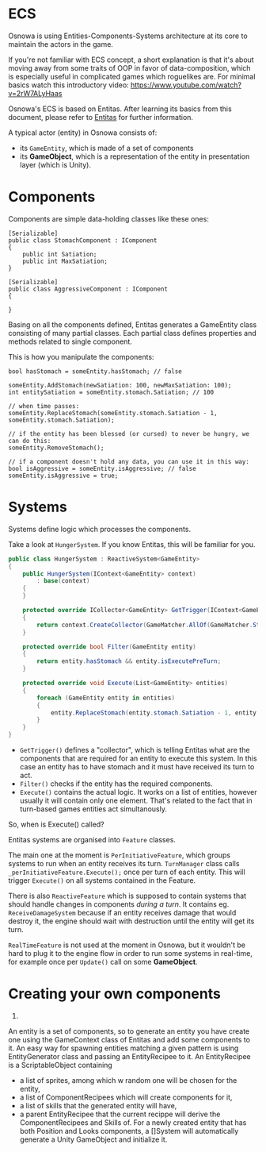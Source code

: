 # ECS

Osnowa is using Entities-Components-Systems architecture at its core to maintain the actors in the game.

If you're not familiar with ECS concept, a short explanation is that it's about moving away from some traits of OOP in favor of data-composition, which is especially useful in complicated games which roguelikes are. For minimal basics watch this introductory video: https://www.youtube.com/watch?v=2rW7ALyHaas

Osnowa's ECS is based on Entitas. After learning its basics from this document, please refer to [Entitas](https://github.com/sschmid/Entitas-CSharp) for further information.

A typical actor (entity) in Osnowa consists of:
- its `GameEntity`, which is made of a set of components
- its **GameObject**, which is a representation of the entity in presentation layer (which is Unity).

# Components

Components are simple data-holding classes like these ones:
```
[Serializable]
public class StomachComponent : IComponent
{
	public int Satiation;
	public int MaxSatiation;
}

[Serializable]
public class AggressiveComponent : IComponent
{

}
```

Basing on all the components defined, Entitas generates a GameEntity class consisting of many partial classes. Each partial class defines properties and methods related to single component.

This is how you manipulate the components:

```
bool hasStomach = someEntity.hasStomach; // false

someEntity.AddStomach(newSatiation: 100, newMaxSatiation: 100);
int entitySatiation = someEntity.stomach.Satiation; // 100

// when time passes:
someEntity.ReplaceStomach(someEntity.stomach.Satiation - 1, someEntity.stomach.Satiation);

// if the entity has been blessed (or cursed) to never be hungry, we can do this:
someEntity.RemoveStomach();

// if a component doesn't hold any data, you can use it in this way:
bool isAggressive = someEntity.isAggressive; // false
someEntity.isAggressive = true;
```

# Systems

Systems define logic which processes the components.

Take a look at `HungerSystem`. If you know Entitas, this will be familiar for you.

``` csharp
public class HungerSystem : ReactiveSystem<GameEntity>
{
    public HungerSystem(IContext<GameEntity> context) 
        : base(context)
    {
    }

    protected override ICollector<GameEntity> GetTrigger(IContext<GameEntity> context)
    {
        return context.CreateCollector(GameMatcher.AllOf(GameMatcher.Stomach, GameMatcher.ExecutePreTurn));
    }

    protected override bool Filter(GameEntity entity)
    {
        return entity.hasStomach && entity.isExecutePreTurn;
    }

    protected override void Execute(List<GameEntity> entities)
    {
        foreach (GameEntity entity in entities)
        {
            entity.ReplaceStomach(entity.stomach.Satiation - 1, entity.stomach.MaxSatiation);
        }
    }
}
```

* `GetTrigger()` defines a "collector", which is telling Entitas what are the components that are required for an entity to execute this system. In this case an entity has to have stomach and it must have received its turn to act.
* `Filter()` checks if the entity has the required components.
* `Execute()` contains the actual logic. It works on a list of entities, however usually it will contain only one element. That's related to the fact that in turn-based games entities act simultanously.

So, when is Execute() called?

Entitas systems are organised into `Feature` classes. 

The main one at the moment is `PerInitiativeFeature`, which groups systems to run when an entity receives its turn. `TurnManager` class calls `_perInitiativeFeature.Execute();` once per turn of each entity. This will trigger `Execute()` on all systems contained in the Feature.

There is also `ReactiveFeature` which is supposed to contain systems that should handle changes in components _during a turn_. It contains eg. `ReceiveDamageSystem` because if an entity receives damage that would destroy it, the engine should wait with destruction until the entity will get its turn.

`RealTimeFeature` is not used at the moment in Osnowa, but it wouldn't be hard to plug it to the engine flow in order to run some systems in real-time, for example once per `Update()` call on some **GameObject**.

# Creating your own components

1. 

An entity is a set of components, so to generate an entity you have create one using the GameContext class of Entitas and add some components to it. An easy way for spawning entities matching a given pattern is using EntityGenerator class and passing an EntityRecipee to it. An EntityRecipee is a ScriptableObject containing 
- a list of sprites, among which w random one will be chosen for the entity,
- a list of ComponentRecipees which will create components for it,
- a list of skills that the generated entity will have, 
- a parent EntityRecipee that the current recippe will derive the ComponentRecipees and Skills of.
For a newly created entity that has both Position and Looks components, a []System will automatically generate a Unity GameObject and initialize it.

